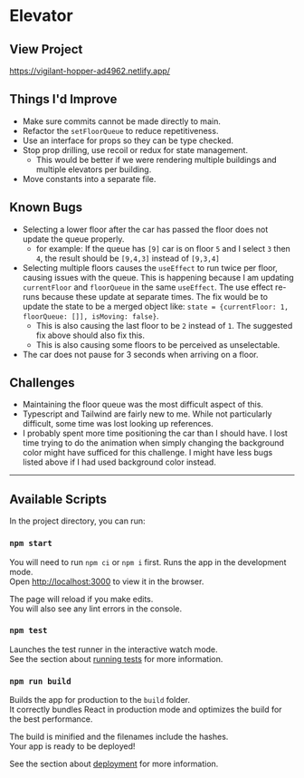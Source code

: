 # Elevator

## View Project

https://vigilant-hopper-ad4962.netlify.app/
## Things I'd Improve

- Make sure commits cannot be made directly to main.
- Refactor the `setFloorQueue` to reduce repetitiveness.
- Use an interface for props so they can be type checked.
- Stop prop drilling, use recoil or redux for state management.
  - This would be better if we were rendering multiple buildings and multiple elevators per building.
- Move constants into a separate file.


## Known Bugs

- Selecting a lower floor after the car has passed the floor does not update the queue properly.
  - for example: If the queue has `[9]` car is on floor `5` and I select `3` then `4`, the result should be `[9,4,3]` instead of `[9,3,4]`
- Selecting multiple floors causes the `useEffect` to run twice per floor, causing issues with the queue. This is happening because I am updating `currentFloor` and `floorQueue` in the same `useEffect`. The use effect re-runs because these update at separate times. The fix would be to update the state to be a merged object like: `state = {currentFloor: 1, floorQueue: []], isMoving: false}`.
  - This is also causing the last floor to be `2` instead of `1`. The suggested fix above should also fix this.
  - This is also causing some floors to be perceived as unselectable.
- The car does not pause for 3 seconds when arriving on a floor.

## Challenges

- Maintaining the floor queue was the most difficult aspect of this. 
- Typescript and Tailwind are fairly new to me. While not particularly difficult, some time was lost looking up references.
- I probably spent more time positioning the car than I should have. I lost time trying to do the animation when simply changing the background color might have sufficed for this challenge. I might have less bugs listed above if I had used background color instead.


---

## Available Scripts

In the project directory, you can run:

### `npm start`

You will need to run `npm ci` or `npm i` first.
Runs the app in the development mode.\
Open [http://localhost:3000](http://localhost:3000) to view it in the browser.

The page will reload if you make edits.\
You will also see any lint errors in the console.

### `npm test`

Launches the test runner in the interactive watch mode.\
See the section about [running tests](https://facebook.github.io/create-react-app/docs/running-tests) for more information.

### `npm run build`

Builds the app for production to the `build` folder.\
It correctly bundles React in production mode and optimizes the build for the best performance.

The build is minified and the filenames include the hashes.\
Your app is ready to be deployed!

See the section about [deployment](https://facebook.github.io/create-react-app/docs/deployment) for more information.
